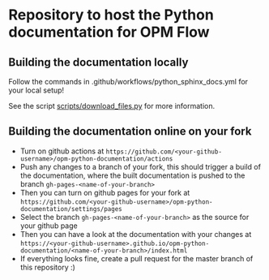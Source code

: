 # Repository to host the Python documentation for OPM Flow

## Building the documentation locally
Follow the commands in .github/workflows/python_sphinx_docs.yml for your local setup!

See the script [scripts/download_files.py](https://github.com/OPM/opm-python-documentation/blob/master/scripts/download_files.py) for more information.

## Building the documentation online on your fork
- Turn on github actions at `https://github.com/<your-github-username>/opm-python-documentation/actions`
- Push any changes to a branch of your fork, this should trigger a build of the documentation, where the built documentation is pushed to the branch `gh-pages-<name-of-your-branch>`
- Then you can turn on github pages for your fork at `https://github.com/<your-github-username>/opm-python-documentation/settings/pages`
- Select the branch `gh-pages-<name-of-your-branch>` as the source for your github page
- Then you can have a look at the documentation with your changes at `https://<your-github-username>.github.io/opm-python-documentation/<name-of-your-branch>/index.html`
- If everything looks fine, create a pull request for the master branch of this repository :)
